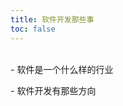 ```yaml
---
title: 软件开发那些事
toc: false
---
```


<br>
<a href="../0001/" target="_blank" style="text-decoration:none"> - 软件是一个什么样的行业</a>

<a href="../0002/" target="_blank" style="text-decoration:none"> - 软件开发有那些方向</a>
